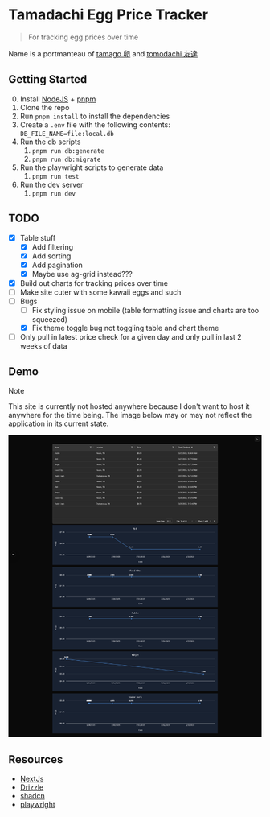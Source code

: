 # Tamadachi Egg Price Tracker

> For tracking egg prices over time

Name is a portmanteau of [tamago 卵](https://jpdb.io/vocabulary/1549140/%E5%8D%B5/%E3%81%9F%E3%81%BE%E3%81%94?lang=english#a) and [tomodachi 友達](https://jpdb.io/vocabulary/1540170/%E5%8F%8B%E9%81%94/%E3%81%A8%E3%82%82%E3%81%A0%E3%81%A1?lang=english#a)

## Getting Started

0. Install [NodeJS](https://nodejs.org/en) + [pnpm](https://pnpm.io/)
1. Clone the repo
2. Run `pnpm install` to install the dependencies
3. Create a `.env` file with the following contents: `DB_FILE_NAME=file:local.db`
4. Run the db scripts
   1. `pnpm run db:generate`
   2. `pnpm run db:migrate`
5. Run the playwright scripts to generate data
   1. `pnpm run test`
6. Run the dev server
   1. `pnpm run dev`

## TODO

- [x] Table stuff
  - [x] Add filtering
  - [x] Add sorting
  - [x] Add pagination
  - [x] Maybe use ag-grid instead???
- [x] Build out charts for tracking prices over time
- [ ] Make site cuter with some kawaii eggs and such
- [ ] Bugs
  - [ ] Fix styling issue on mobile (table formatting issue and charts are too squeezed)
  - [x] Fix theme toggle bug not toggling table and chart theme
- [ ] Only pull in latest price check for a given day and only pull in last 2 weeks of data

## Demo

> [!NOTE]
> This site is currently not hosted anywhere because I don't want to host it anywhere for the time being. The image below may or may not reflect the application in its current state.

![Image of application showing egg prices and charts](/docs/img/egg-price-tracker.png)

## Resources

- [NextJs](https://nextjs.org/docs/app/getting-started/installation)
- [Drizzle](https://orm.drizzle.team/docs/get-started/sqlite-new)
- [shadcn](https://ui.shadcn.com/docs/installation)
- [playwright](https://playwright.dev/)